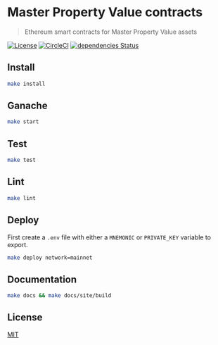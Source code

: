 # Master Property Value contracts

> Ethereum smart contracts for Master Property Value assets

[![License](http://img.shields.io/badge/license-MIT-blue.svg)](https://raw.githubusercontent.com/levelkdev/master-property-value-token/master/LICENSE)
[![CircleCI](https://circleci.com/gh/levelkdev/master-property-value-token.svg?style=svg)](https://circleci.com/gh/levelkdev/master-property-value-token)
[![dependencies Status](https://david-dm.org/levelkdev/master-property-value-token/status.svg)](https://david-dm.org/levelkdev/master-property-value-token)

## Install

```bash
make install
```

## Ganache

```bash
make start
```

## Test

```bash
make test
```

## Lint

```bash
make lint
```

## Deploy

First create a `.env` file with either a `MNEMONIC` or `PRIVATE_KEY` variable to export.

```bash
make deploy network=mainnet
```

## Documentation

```bash
make docs && make docs/site/build
```


## License

[MIT](LICENSE)

